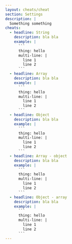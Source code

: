 ```yaml
---
layout: cheats/cheat
section: Settings
description: |
  Something something
cheats:
  - headline: String
    description: bla bla
    example: |
      ```
      thing: hello
      multi-line: |
        line 1
        line 2
      ```
  - headline: Array
    description: bla bla
    example: |
      ```
      thing: hello
      multi-line: |
        line 1
        line 2
      ```
  - headline: Object
    description: bla bla
    example: |
      ```
      thing: hello
      multi-line: |
        line 1
        line 2
      ```
  - headline: Array - object
    description: bla bla
    example: |
      ```
      thing: hello
      multi-line: |
        line 1
        line 2
      ```
  - headline: Object - array
    description: bla bla
    example: |
      ```
      thing: hello
      multi-line: |
        line 1
        line 2
      ```
---
```


